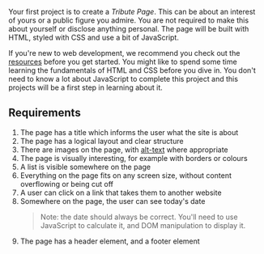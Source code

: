 Your first project is to create a _Tribute Page_. This can be about an interest of yours or a public figure you admire. You are not required to make this about yourself or disclose anything personal. The page will be built with HTML, styled with CSS and use a bit of JavaScript.

If you're new to web development, we recommend you check out the [resources](./resources.md) before you get started. You might like to spend some time learning the fundamentals of HTML and CSS before you dive in. You don't need to know a lot about JavaScript to complete this project and this projects will be a first step in learning about it.

## Requirements

1. The page has a title which informs the user what the site is about
1. The page has a logical layout and clear structure
1. There are images on the page, with [alt-text](https://webaim.org/techniques/alttext/) where appropriate
1. The page is visually interesting, for example with borders or colours
1. A list is visible somewhere on the page
1. Everything on the page fits on any screen size, without content overflowing or being cut off
1. A user can click on a link that takes them to another website
1. Somewhere on the page, the user can see today's date
   > Note: the date should always be correct. You'll need to use JavaScript to calculate it, and DOM manipulation to display it.
1. The page has a header element, and a footer element
